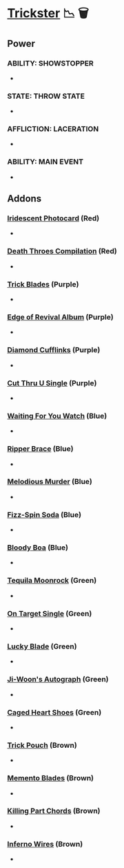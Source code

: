 # [Trickster](<https://deadbydaylight.wiki.gg/wiki/Ji-Woon_Hak>) 📉 🗑️

## Power

### ABILITY: SHOWSTOPPER

-


### STATE: THROW STATE

-


### AFFLICTION: LACERATION

-


### ABILITY: MAIN EVENT

-


## Addons

### [Iridescent Photocard](<https://deadbydaylight.wiki.gg/wiki/Iridescent_Photocard>) (Red)

-


### [Death Throes Compilation](<https://deadbydaylight.wiki.gg/wiki/Death_Throes_Compilation>) (Red)

-


### [Trick Blades](<https://deadbydaylight.wiki.gg/wiki/Trick_Blades>) (Purple)

-


### [Edge of Revival Album](<https://deadbydaylight.wiki.gg/wiki/Edge_of_Revival_Album>) (Purple)

-


### [Diamond Cufflinks](<https://deadbydaylight.wiki.gg/wiki/Diamond_Cufflinks>) (Purple)

-


### [Cut Thru U Single](<https://deadbydaylight.wiki.gg/wiki/Cut_Thru_U_Single>) (Purple)

-


### [Waiting For You Watch](<https://deadbydaylight.wiki.gg/wiki/Waiting_For_You_Watch>) (Blue)

-


### [Ripper Brace](<https://deadbydaylight.wiki.gg/wiki/Ripper_Brace>) (Blue)

-


### [Melodious Murder](<https://deadbydaylight.wiki.gg/wiki/Melodious_Murder>) (Blue)

-


### [Fizz-Spin Soda](<https://deadbydaylight.wiki.gg/wiki/Fizz-Spin_Soda>) (Blue)

-


### [Bloody Boa](<https://deadbydaylight.wiki.gg/wiki/Bloody_Boa>) (Blue)

-


### [Tequila Moonrock](<https://deadbydaylight.wiki.gg/wiki/Tequila_Moonrock>) (Green)

-


### [On Target Single](<https://deadbydaylight.wiki.gg/wiki/On_Target_Single>) (Green)

-


### [Lucky Blade](<https://deadbydaylight.wiki.gg/wiki/Lucky_Blade>) (Green)

-


### [Ji-Woon's Autograph](<https://deadbydaylight.wiki.gg/wiki/Ji-Woon%27s_Autograph>) (Green)

-


### [Caged Heart Shoes](<https://deadbydaylight.wiki.gg/wiki/Caged_Heart_Shoes>) (Green)

-


### [Trick Pouch](<https://deadbydaylight.wiki.gg/wiki/Trick_Pouch>) (Brown)

-


### [Memento Blades](<https://deadbydaylight.wiki.gg/wiki/Memento_Blades>) (Brown)

-


### [Killing Part Chords](<https://deadbydaylight.wiki.gg/wiki/Killing_Part_Chords>) (Brown)

-


### [Inferno Wires](<https://deadbydaylight.wiki.gg/wiki/Inferno_Wires>) (Brown)

-

